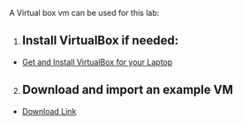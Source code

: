A Virtual box vm can be used for this lab:

1. ## Install VirtualBox if needed:

* [Get and Install VirtualBox for your Laptop](http://www.oracle.com/technetwork/server-storage/virtualbox/overview/index.html)

2. ## Download and import an example VM

* [Download Link](https://drive.google.com/open?id=1b_1Mdmwol8gjkcx4B_VmSLSPDOiBKYr1)
